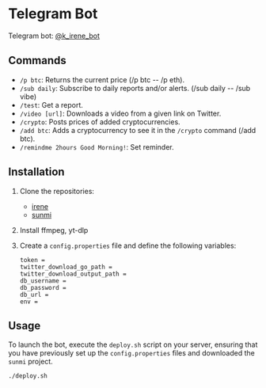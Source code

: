 # Telegram Bot

Telegram bot: [@k_irene_bot](https://t.me/k_irene_bot)

## Commands

- `/p btc`: Returns the current price (/p btc -- /p eth).
- `/sub daily`: Subscribe to daily reports and/or alerts. (/sub daily -- /sub vibe)
- `/test`: Get a report.
- `/video [url]`: Downloads a video from a given link on Twitter.
- `/crypto`: Posts prices of added cryptocurrencies.
- `/add btc`: Adds a cryptocurrency to see it in the `/crypto` command (/add btc).
- `/remindme 2hours Good Morning!`: Set reminder.

## Installation

1. Clone the repositories:
   - [irene](https://github.com/ramazanguvenc/irene.git)
   - [sunmi](https://github.com/ramazanguvenc/sunmi.git)

2. Install ffmpeg, yt-dlp

2. Create a `config.properties` file and define the following variables:

   ```properties
   token = 
   twitter_download_go_path = 
   twitter_download_output_path = 
   db_username = 
   db_password = 
   db_url = 
   env = 

## Usage

To launch the bot, execute the `deploy.sh` script on your server, ensuring that you have previously set up the `config.properties` files and downloaded the `sunmi` project.

```bash
./deploy.sh
